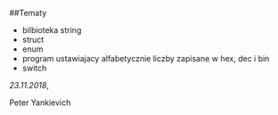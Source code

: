 ##Tematy
- bilbioteka string
- struct
- enum
- program ustawiajacy alfabetycznie liczby zapisane w hex, dec i bin
- switch





*23.11.2018*,

Peter Yankievich
